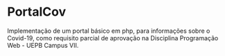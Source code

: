 # PortalCov

Implementação de um portal básico em php, para informações sobre o Covid-19, como requisito parcial de aprovação na Disciplina Programação Web - UEPB Campus VII.

